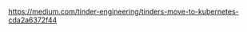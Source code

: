 <h1 class="title" style="display:none">Referencia</h1>

https://medium.com/tinder-engineering/tinders-move-to-kubernetes-cda2a6372f44
